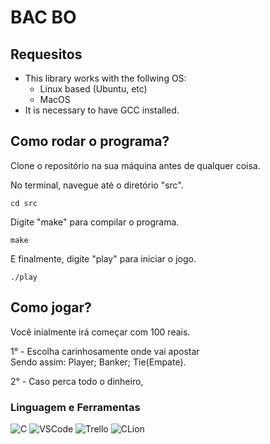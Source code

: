 # BAC BO

## Requesitos
- This library works with the follwing OS:
   - Linux based (Ubuntu, etc)
   - MacOS
- It is necessary to have GCC installed.

## Como rodar o programa?

Clone o repositório na sua máquina antes de qualquer coisa.

No terminal, navegue até o diretório "src".
```
cd src
```
Digite "make" para compilar o programa.
```
make
```
E finalmente, digite "play" para iniciar o jogo.
```
./play
```
## Como jogar?

Você inialmente irá começar com 100 reais.

1° - Escolha carinhosamente onde vai apostar
      <br> Sendo assim: Player; Banker; Tie(Empate).

2° - Caso perca todo o dinheiro, 

### Linguagem e Ferramentas
![C](https://img.shields.io/badge/C-000000?style=for-the-badge&logo=code&logoColor=white)
![VSCode](https://img.shields.io/badge/VSCode-007ACC?style=for-the-badge&logo=visual-studio-code&logoColor=white)
![Trello](https://img.shields.io/badge/Trello-0079BF?style=for-the-badge&logo=trello&logoColor=white)
![CLion](https://img.shields.io/badge/CLion-000000?style=for-the-badge&logo=clion&logoColor=white)


